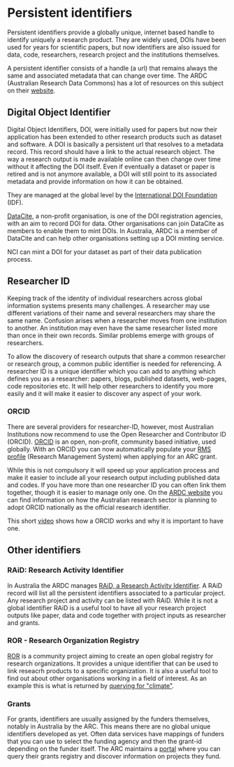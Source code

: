 # Persistent identifiers

Persistent identifiers provide a globally unique, internet based handle to identify uniquely a research product. They are widely used, DOIs have been used for years for scientific papers, but now identifiers are also issued for data, code, researchers, research project and the institutions themselves.

A persistent identifier consists of a handle (a url) that remains always the same and associated metadata that can change over time. The ARDC (Australian Research Data Commons) has a lot of resources on this subject on their [website](https://ardc.edu.au/resources/working-with-data/citation-identifiers/).

## Digital Object Identifier
Digital Object Identifiers, DOI, were initially used for papers but now their application has been extended to other research products such as dataset and software. A DOI is basically a persistent url that resolves to a metadata record. This record should have a link to the actual research object. The way a research output is made available online can then change over time without it affecting the DOI itself. Even if eventually a dataset or paper is retired and is not anymore available, a DOI will still point to its associated metadata and provide information on how it can be obtained.

They are managed at the global level by the [International DOI Foundation](https://www.doi.org/) (IDF).

[DataCite](https://datacite.org/value.html), a non-profit organisation, is one of the DOI registration agencies, with an aim to record DOI for data. Other organisations can join DataCite as members to enable them to mint DOIs. In Australia, ARDC is a member of DataCite and can help other organisations setting up a DOI minting service.

NCI can mint a DOI for your dataset as part of their data publication process.

## Researcher ID
Keeping track of the identity of individual researchers across global information systems presents many challenges. A researcher may use different variations of their name and several researchers may share the same name. Confusion arises when a researcher moves from one institution to another. An institution may even have the same researcher listed more than once in their own records. Similar problems emerge with groups of researchers.

To allow the discovery of research outputs that share a common researcher or research group, a common public identifier is needed for referencing. A researcher ID is a unique identifier which you can add to anything which defines you as a researcher: papers, blogs, published datasets, web-pages, code repositories etc. It will help other researchers to identify you more easily and it will make it easier to discover any aspect of your work.

### ORCID
There are several providers for researcher-ID, however, most Australian Institutions now recommend to use the Open Researcher and Contributor ID (ORCID). [ORCID](http://orcid.org/) is an open, non-profit, community based initiative, used globally. With an ORCID you can now automatically populate your [RMS profile](https://www.arc.gov.au/grants/rms-information/rms-auto-population-research-outputs) (Research Management  System) when applying for an ARC grant.

While this is not compulsory it will speed up your application process and make it easier to include all your research output including published data and codes.  If you have more than one researcher ID you can often link them together, though it is easier to manage only one. On the [ARDC website](https://ardc.edu.au/news/adopting-orcid-identifier-in-australia/) you can find information on how the Australian research sector is planning to adopt ORCID nationally as the official research identifier.

This short [video](https://vimeo.com/97150912) shows how a ORCID works and why it is important to have one.

## Other identifiers
### RAiD: Research Activity Identifier
In Australia the ARDC manages [RAiD, a Research Activity Identifier](https://www.raid.org.au/). A RAiD record will list all the persistent identifiers associated to a particular project. Any research project and activity can be listed with RAiD. While it is not a global identifier RAiD is a useful tool to have all your research project outputs like paper, data and code together with project inputs as researcher and grants. 

### ROR - Research Organization Registry
[ROR](https://ror.org/) is a community project aiming to create an open global registry for research organizations. It provides a unique identifier that can be used to link reseacrh products to a specific organization. It is also a useful tool to find out about other organisations working in a field of interest. As an example this is what is returned by [querying for "climate"](https://ror.org/search?query=climate).

### Grants
For grants, identifiers are usually assigned by the funders themselves, notably in Australia by the ARC. This means there are no global unique identifiers developed as yet. Often data services have mappings of funders that you can use to select the funding agency and then the grant-id depending on the funder itself. The ARC maintains a [portal](https://dataportal.arc.gov.au/NCGP/Web/Grant/Grants) where you can query their grants registry and discover information on projects they fund.
